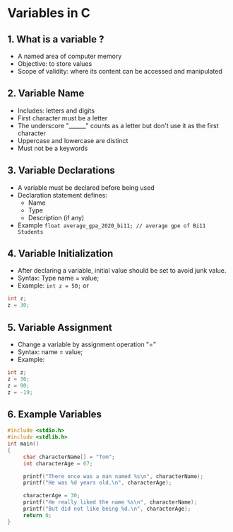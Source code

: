 # Variables in C
## 1. What is a variable ?
- A named area of computer memory 
- Objective: to store values 
-  Scope of validity: where its content can be accessed and manipulated
## 2. Variable Name
- Includes: letters and digits
- First character must be a letter
- The underscore "______" counts as a letter but don't use it as the first character
- Uppercase and lowercase are distinct
- Must not be a keywords 
## 3. Variable Declarations
- A variable must be declared before being used
- Declaration statement defines:
	- Name
	- Type
	- Description (if any)
- Example
`float average_gpa_2020_bi11; // average gpe of Bi11 Students` 
## 4. Variable Initialization
- After declaring a variable, initial value should be set to avoid junk value.
- Syntax: Type name = value;
- Example:
`int z = 50;` or
```c
int z;
z = 30;
```
## 5. Variable Assignment
- Change a variable by assignment operation "="
- Syntax: name = value;
- Example:
```c
int z;
z = 30;
z = 90;
z = -19;
```
## 6. Example Variables
```c
#include <stdio.h>
#include <stdlib.h>
int main()
{
	 char characterName[] = "Tom";
	 int characterAge = 67;

	 printf("There once was a man named %s\n", characterName);
	 printf("He was %d years old.\n", characterAge);

	 characterAge = 30;
	 printf("He really liked the name %s\n", characterName);
	 printf("But did not like being %d.\n", characterAge);
	 return 0;
}
```
